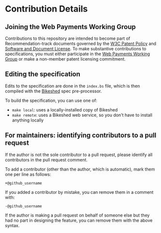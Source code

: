 # Contribution Details

## Joining the Web Payments Working Group

Contributions to this repository are intended to become part of Recommendation-track documents governed by the [W3C Patent Policy](http://www.w3.org/Consortium/Patent-Policy-20040205/) and [Software and Document License](http://www.w3.org/Consortium/Legal/copyright-software). To make substantive contributions to specifications, you must either participate in the [Web Payments Working Group](https://www.w3.org/Payments/WG/) or make a non-member patent licensing commitment.

## Editing the specification

Edits to the specification are done in the `index.bs` file, which is then compiled with the [Bikeshed](https://tabatkins.github.io/bikeshed/) spec pre-processor.

To build the specification, you can use one of:

- `make local`: uses a locally-installed copy of Bikeshed
- `make remote`: uses a Bikeshed web service, so you don't have to install anything locally

## For maintainers: identifying contributors to a pull request

If the author is not the sole contributor to a pull request, please identify all contributors in the pull request comment.

To add a contributor (other than the author, which is automatic), mark them one per line as follows:

```
+@github_username
```

If you added a contributor by mistake, you can remove them in a comment with:

```
-@github_username
```

If the author is  making a pull request on behalf of someone else but they had no part in designing the feature, you can remove them with the above syntax.
